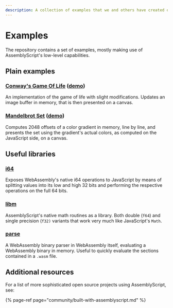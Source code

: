 ```yaml
---
description: A collection of examples that we and others have created over time.
---
```


# Examples

The repository contains a set of examples, mostly making use of AssemblyScript's low-level capabilities.

## Plain examples

### [Conway's Game Of Life](https://github.com/AssemblyScript/assemblyscript/tree/master/examples/game-of-life) \([demo](https://assemblyscript.github.io/assemblyscript/examples/game-of-life/)\)

An implementation of the game of life with slight modifications. Updates an image buffer in memory, that is then presented on a canvas.

### [Mandelbrot Set](https://github.com/AssemblyScript/assemblyscript/tree/master/examples/mandelbrot) \([demo](https://assemblyscript.github.io/assemblyscript/examples/mandelbrot/)\)

Computes 2048 offsets of a color gradient in memory, line by line, and presents the set using the gradient's actual colors, as computed on the JavaScript side, on a canvas.

## Useful libraries

### [i64](https://github.com/AssemblyScript/assemblyscript/tree/master/lib/i64)

Exposes WebAssembly's native i64 operations to JavaScript by means of splitting values into its low and high 32 bits and performing the respective operations on the full 64 bits.

### [libm](https://github.com/AssemblyScript/assemblyscript/tree/master/lib/libm)

AssemblyScript's native math routines as a library. Both double \(`f64`\) and single precision \(`f32)` variants that work very much like JavaScript's `Math`.

### [parse](https://github.com/AssemblyScript/assemblyscript/tree/master/lib/parse)

A WebAssembly binary parser in WebAssembly itself, evaluating a WebAssembly binary in memory. Useful to quickly evaluate the sections contained in a `.wasm`  file.

## Additional resources

For a list of more sophisticated open source projects using AssemblyScript, see:

{% page-ref page="community/built-with-assemblyscript.md" %}



